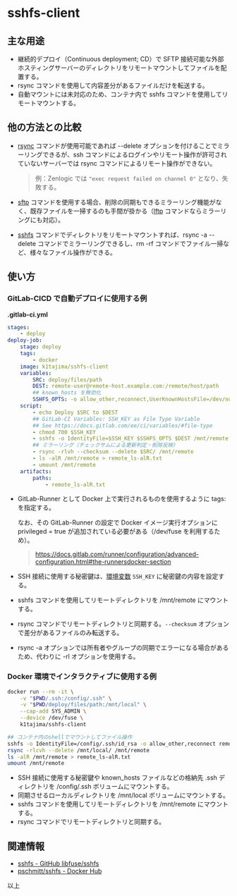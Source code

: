 # sshfs-client

## 主な用途

* 継続的デプロイ（Continuous deployment; CD）で SFTP 接続可能な外部ホスティングサーバーのディレクトリをリモートマウントしてファイルを配置する。
* rsync コマンドを使用して内容差分があるファイルだけを転送する。
* 自動マウントには未対応のため、コンテナ内で sshfs コマンドを使用してリモートマウントする。

## 他の方法との比較

* [rsync][rsync] コマンドが使用可能であれば --delete オプションを付けることでミラーリングできるが、ssh コマンドによるログインやリモート操作が許可されていないサーバーでは rsync コマンドによるリモート操作ができない。

  > 例：Zenlogic では `"exec request failed on channel 0"` となり、失敗する。

* [sftp][sftp] コマンドを使用する場合、削除の同期もできるミラーリング機能がなく、既存ファイルを一掃するのも手間が掛かる（[lftp][lftp] コマンドならミラーリングにも対応）。
* [sshfs][sshfs] コマンドでディレクトリをリモートマウントすれば、rsync -a --delete コマンドでミラーリングできるし、rm -rf コマンドでファイル一掃など、様々なファイル操作ができる。

[rsync]: https://linux.die.net/man/1/rsync
[sftp]: https://linux.die.net/man/1/sftp
[lftp]: https://linux.die.net/man/1/lftp
[sshfs]: https://linux.die.net/man/1/sshfs

## 使い方

### GitLab-CICD で自動デプロイに使用する例

**.gitlab-ci.yml**

```yml
stages:
    - deploy
deploy-job:
    stage: deploy
    tags:
        - docker
    image: k1tajima/sshfs-client
    variables:
        SRC: deploy/files/path
        DEST: remote-user@remote-host.example.com:/remote/host/path
        ## known_hosts を無効化
        SSHFS_OPTS: -o allow_other,reconnect,UserKnownHostsFile=/dev/null,StrictHostKeyChecking=no
    script:
        - echo Deploy $SRC to $DEST
        ## GitLab-CI Variables: SSH_KEY as File Type Variable
        ## See https://docs.gitlab.com/ee/ci/variables/#file-type
        - chmod 700 $SSH_KEY
        - sshfs -o IdentityFile=$SSH_KEY $SSHFS_OPTS $DEST /mnt/remote
        ## ミラーリング（チェックサムによる更新判定・削除反映）
        - rsync -rlvh --checksum --delete $SRC/ /mnt/remote
        - ls -alR /mnt/remote > remote_ls-alR.txt
        - umount /mnt/remote
    artifacts:
        paths:
            - remote_ls-alR.txt
```

* GitLab-Runner として Docker 上で実行されるものを使用するように tags: を指定する。

  なお、その GitLab-Runner の設定で Docker イメージ実行オプションに privileged = true が追加されている必要がある（/dev/fuse を利用するため）。

    > https://docs.gitlab.com/runner/configuration/advanced-configuration.html#the-runnersdocker-section

* SSH 接続に使用する秘密鍵は、[環境変数][file-type-variables] `SSH_KEY` に秘密鍵の内容を設定する。
* sshfs コマンドを使用してリモートディレクトリを /mnt/remote にマウントする。
* rsync コマンドでリモートディレクトリと同期する。`--checksum` オプションで差分があるファイルのみ転送する。
* rsync -a オプションでは所有者やグループの同期でエラーになる場合があるため、代わりに -rl オプションを使用する。

[file-type-variables]: https://docs.gitlab.com/ee/ci/variables/#file-type

### Docker 環境でインタラクティブに使用する例

```bash
docker run --rm -it \
    -v "$PWD/.ssh:/config/.ssh" \
    -v "$PWD/deploy/files/path:/mnt/local" \
    --cap-add SYS_ADMIN \
    --device /dev/fuse \
    k1tajima/sshfs-client

## コンテナ内のshellでマウントしてファイル操作
sshfs -o IdentityFile=/config/.ssh/id_rsa -o allow_other,reconnect remote-user@remote-host.example.com:/remote/host/path /mnt/remote
rsync -rlcvh --delete /mnt/local/ /mnt/remote
ls -alR /mnt/remote > remote_ls-alR.txt
umount /mnt/remote
```

* SSH 接続に使用する秘密鍵や known_hosts ファイルなどの格納先 .ssh ディレクトリを /config/.ssh ボリュームにマウントする。
* 同期させるローカルディレクトリを /mnt/local ボリュームにマウントする。
* sshfs コマンドを使用してリモートディレクトリを /mnt/remote にマウントする。
* rsync コマンドでリモートディレクトリと同期する。

## 関連情報

* [sshfs - GitHub libfuse/sshfs](https://github.com/libfuse/sshfs)
* [pschmitt/sshfs - Docker Hub](https://hub.docker.com/r/pschmitt/sshfs)

以上
